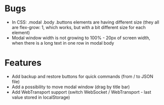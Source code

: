 # Bugs

- In CSS: .modal .body .buttons elements are having different size (they all are flex-grow: 1, which works, but with a bit different size for each element)
- Modal window width is not growing to 100% - 20px of screen width, when there is a long text in one row in modal body

# Features

- Add backup and restore buttons for quick commands (from / to JSON file)
- Add a possibility to move modal window (drag by title bar)
- Add WebTransport support (switch WebSocket / WebTransport - last value stored in localStorage)

